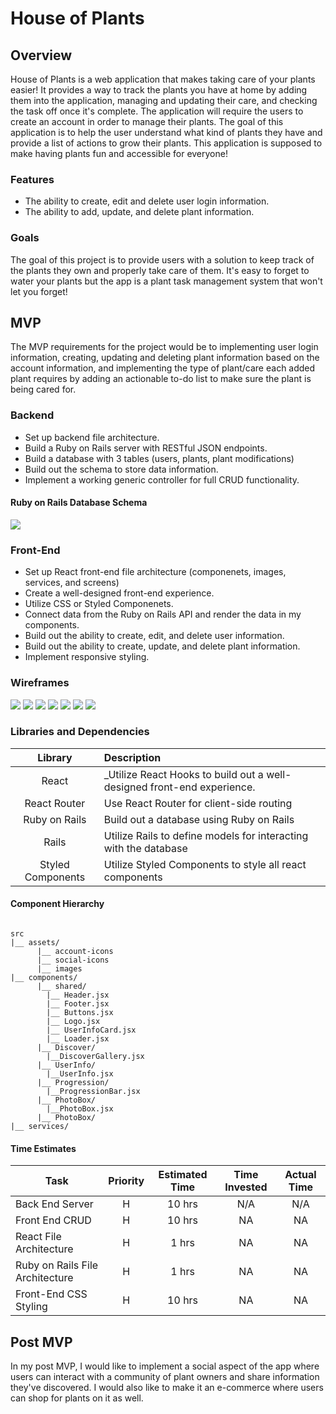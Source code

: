 # House of Plants

## Overview

House of Plants is a web application that makes taking care of your plants
easier! It provides a way to track the plants you have at home by adding them
into the application, managing and updating their care, and checking the task
off once it's complete. The application will require the users to create an
account in order to manage their plants. The goal of this application is to help
the user understand what kind of plants they have and provide a list of actions
to grow their plants. This application is supposed to make having plants fun and
accessible for everyone!

### Features

- The ability to create, edit and delete user login information.
- The ability to add, update, and delete plant information.

### Goals

The goal of this project is to provide users with a solution to keep track of
the plants they own and properly take care of them. It's easy to forget to water
your plants but the app is a plant task management system that won't let you
forget!

## MVP

The MVP requirements for the project would be to implementing user login
information, creating, updating and deleting plant information based on the
account information, and implementing the type of plant/care each added plant
requires by adding an actionable to-do list to make sure the plant is being
cared for.

### Backend

- Set up backend file architecture.
- Build a Ruby on Rails server with RESTful JSON endpoints.
- Build a database with 3 tables (users, plants, plant modifications)
- Build out the schema to store data information.
- Implement a working generic controller for full CRUD functionality.

#### Ruby on Rails Database Schema
![](https://i.imgur.com/hdCtWLm.png)

### Front-End

- Set up React front-end file architecture (componenets, images, services, and
  screens)
- Create a well-designed front-end experience.
- Utilize CSS or Styled Componenets.
- Connect data from the Ruby on Rails API and render the data in my components.
- Build out the ability to create, edit, and delete user information.
- Build out the ability to create, update, and delete plant information.
- Implement responsive styling.

### Wireframes
![](https://i.imgur.com/pbWkXiK.png)
![](https://i.imgur.com/aDRosAB.png)
![](https://i.imgur.com/aTNbzi7.png)
![](https://i.imgur.com/1k622CQ.png)
![](https://i.imgur.com/8mowWOv.png)
![](https://i.imgur.com/gyM7B07.png)
![](https://i.imgur.com/dD8aF5e.png)

### Libraries and Dependencies

|      Library      | Description                                                              |
| :---------------: | :----------------------------------------------------------------------- |
|       React       | \_Utilize React Hooks to build out a well-designed front-end experience. |
|   React Router    | Use React Router for client-side routing                                 |
|   Ruby on Rails   | Build out a database using Ruby on Rails                                 |
|       Rails       | Utilize Rails to define models for interacting with the database         |
| Styled Components | Utilize Styled Components to style all react components                  |

#### Component Hierarchy
``` structure

src
|__ assets/
      |__ account-icons
      |__ social-icons
      |__ images
|__ components/
      |__ shared/
        |__ Header.jsx
        |__ Footer.jsx
        |__ Buttons.jsx
        |__ Logo.jsx
        |__ UserInfoCard.jsx
        |__ Loader.jsx
      |__ Discover/
        |__DiscoverGallery.jsx
      |__ UserInfo/
        |__UserInfo.jsx
      |__ Progression/
        |__ProgressionBar.jsx
      |__ PhotoBox/
        |__PhotoBox.jsx
      |__ PhotoBox/
|__ services/

```

#### Time Estimates
| Task                | Priority | Estimated Time | Time Invested | Actual Time |
| ------------------- | :------: | :------------: | :-----------: | :---------: |
| Back End Server    |    H     |     10 hrs      |     N/A     |    N/A    |
| Front End CRUD |    H     |     10 hrs      |     NA    |     NA    |
| React File Architecture |    H     |     1 hrs      |     NA    |     NA    |
| Ruby on Rails File Architecture |    H     |     1 hrs      |     NA    |     NA    |
| Front-End CSS Styling |    H     |     10 hrs      |     NA    |     NA    |



## Post MVP

In my post MVP, I would like to implement a social aspect of the app where users
can interact with a community of plant owners and share information they've
discovered. I would also like to make it an e-commerce where users can shop for
plants on it as well.
